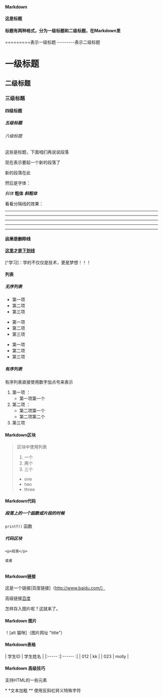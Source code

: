#### Markdown 

#### 这是标题 
#### 标题有两种格式，分为一级标题和二级标题，在Markdown里
=========表示一级标题
---------表示二级标题
# 一级标题
## 二级标题 
### 三级标题
#### 四级标题
##### 五级标题
###### 六级标题

这些是标题，下面咱们再说说段落  

现在表示要起一个新的段落了

新的段落在此

然后是字体：

*斜体*
**粗体**
***斜粗体***

看看分隔线的效果：

***

* * *

***********

- - - 

-------------------


#### ~~这里是删除线~~

#### <u>这里才是下划线</u>

[^学习]：学的不仅仅是技术，更是梦想！！！

#### 列表  
##### 无序列表

* 第一项
* 第二项
* 第三项

+ 第一项
+ 第二项
+ 第三项
  
- 第一项
- 第二项
- 第三项
  
##### 有序列表

 有序列表直接使用数字加点号来表示

  1. 第一项 ：    
      - 第一项第一个
  2. 第二项 ：    
      - 第二项第一个
      - 第二项第二个
  3. 第三项

#### Markdown区块 

> 区块中使用列表
> 1. 一个
> 2. 两个
> 3. 三个
> * one 
> * two
> * three

#### Markdown代码 
##### 段落上的一个函数或片段的时候 

`printf()` 函数

##### 代码区块 
    <p>段落</p>

    或者
```<p>段落</p>
```

#### Markdown链接

这是一个链接[百度链接]（http://www.baidu.com/）

高级链接[百度][1]

[1]: http://www.baidu.com/

怎样存入图片呢？这就来了。

#### Markdown 图片 

！[alt 猫咪]（图片网址 "title"）

#### Markdown表格 

| 学生ID | 学生姓名 |
|:----- :|:------ :|
|  012   |   kk    |
|  023   |   molly |

#### Markdown 高级技巧 

支持HTML的一些元素

\* \*文本加粗 \*\*
使用反斜杠转义特殊字符













